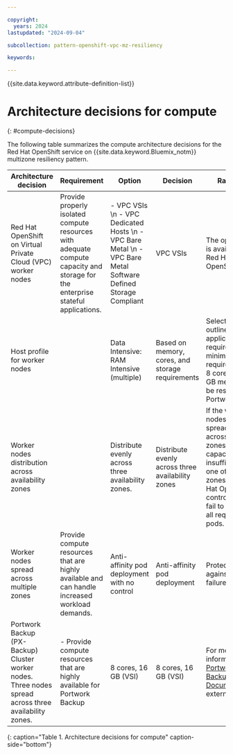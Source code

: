 ```yaml
---

copyright:
  years: 2024
lastupdated: "2024-09-04"

subcollection: pattern-openshift-vpc-mz-resiliency

keywords:

---
```


{{site.data.keyword.attribute-definition-list}}

# Architecture decisions for compute
{: #compute-decisions}

The following table summarizes the compute architecture decisions for the Red Hat OpenShift service on {{site.data.keyword.Bluemix_notm}} multizone resiliency pattern.

| Architecture decision| Requirement | Option | Decision| Rationale|
|---|---|---|---|---|
| Red Hat OpenShift on Virtual Private Cloud (VPC) worker nodes | Provide properly isolated compute resources with adequate compute capacity and storage for the enterprise stateful applications. | - VPC VSIs  \n - VPC Dedicated Hosts  \n -  VPC Bare Metal  \n - VPC Bare Metal Software Defined Storage Compliant | VPC VSIs | The option that is available for Red Hat OpenShift |
| Host profile for worker nodes |    | Data Intensive: RAM Intensive (multiple) | Based on memory, cores, and storage requirements | Select the VSI outlined in the application requirements. A minimum requirement of 8 cores and 8 GB memory is to be reserved for Portworx. |
| Worker nodes distribution across availability zones |  |  Distribute evenly across three availability zones. | Distribute evenly across three availability zones | If the worker nodes are not spread evenly across the zones or capacity is insufficient in one of the zones, the Red Hat OpenShift controller might fail to schedule all requested pods. |
| Worker nodes spread across multiple zones | Provide compute resources that are highly available and can handle increased workload demands. |  Anti-affinity pod deployment with no control | Anti-affinity pod deployment | Protection against zone failure |
| Portwork Backup (PX-Backup) Cluster worker nodes. Three nodes spread across three availability zones. | - Provide compute resources that are highly available for Portwork Backup |  8 cores, 16 GB (VSI) | 8 cores, 16 GB (VSI) | For more information, see [Portworx Backup Documentation](https://docs.portworx.com/portworx-backup-on-prem){: external} |
{: caption="Table 1. Architecture decisions for compute" caption-side="bottom"}
